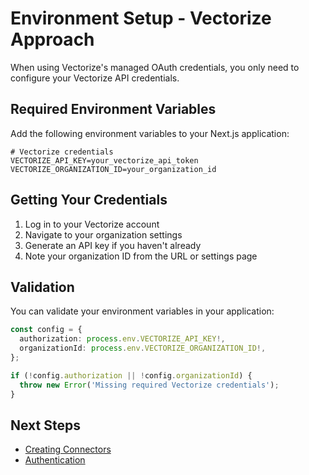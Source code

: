 # Environment Setup - Vectorize Approach

When using Vectorize's managed OAuth credentials, you only need to configure your Vectorize API credentials.

## Required Environment Variables

Add the following environment variables to your Next.js application:

```env
# Vectorize credentials
VECTORIZE_API_KEY=your_vectorize_api_token
VECTORIZE_ORGANIZATION_ID=your_organization_id
```

## Getting Your Credentials

1. Log in to your Vectorize account
2. Navigate to your organization settings
3. Generate an API key if you haven't already
4. Note your organization ID from the URL or settings page

## Validation

You can validate your environment variables in your application:

```typescript
const config = {
  authorization: process.env.VECTORIZE_API_KEY!,
  organizationId: process.env.VECTORIZE_ORGANIZATION_ID!,
};

if (!config.authorization || !config.organizationId) {
  throw new Error('Missing required Vectorize credentials');
}
```

## Next Steps

- [Creating Connectors](../../creating-connectors/vectorize/)
- [Authentication](../../authentication/vectorize/)
